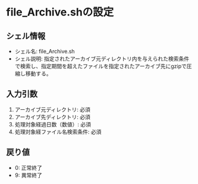 # file_Archive.shの設定

## シェル情報
- シェル名: file_Archive.sh
- シェル説明: 指定されたアーカイブ元ディレクトリ内を与えられた検索条件で検索し、指定期間を超えたファイルを指定されたアーカイブ先にgzipで圧縮し移動する。

## 入力引数
1. アーカイブ元ディレクトリ: 必須
2. アーカイブ先ディレクトリ: 必須
3. 処理対象経過日数（数値）: 必須
4. 処理対象経ファイル名検索条件: 必須

## 戻り値
- 0: 正常終了
- 9: 異常終了
